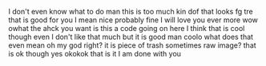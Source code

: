 I don't even know what to do man this is too much kin dof
that looks
fg
tre
that is good for you I mean nice
probably
fine I will love you ever more
wow owhat the ahck you want
is this a code going on here
I think that is cool though even I don't like that much but it is good man
coolo
what does that even mean oh my god right?
it is piece of trash sometimes
raw image?
that is ok though
yes
okokok that is it I am done with you
